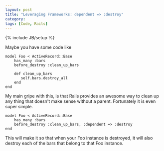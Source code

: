 ```yaml
---
layout: post
title: "Leveraging Frameworks: dependent => :destroy"
category:
tags: [Code, Rails]
---
```

{% include JB/setup %}

Maybe you have some code like

    model Foo < ActiveRecord::Base
        has_many :bars
        before_destroy :clean_up_bars

        def clean_up_bars
           self.bars.destroy_all
        end
    end

My main gripe with this, is that Rails provides an awesome way to
clean up any thing that doesn't make sense without a parent.
Fortunately it is even super simple.


    model Foo < ActiveRecord::Base
        has_many :bars
        before_destroy :clean_up_bars, :dependent => :destroy
    end

This will make it so that when your Foo instance is destroyed, it will
also destroy each of the bars that belong to that Foo instance.
